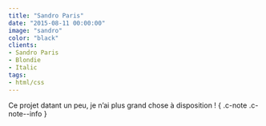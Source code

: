```yaml
---
title: "Sandro Paris"
date: "2015-08-11 00:00:00"
image: "sandro"
color: "black"
clients:
- Sandro Paris
- Blondie
- Italic
tags:
- html/css
---
```


Ce projet datant un peu, je n’ai plus grand chose à disposition ! { .c-note .c-note--info }
